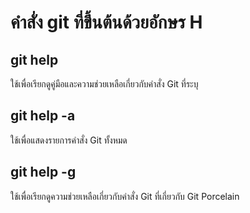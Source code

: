# คำสั่ง git ที่ขึ้นต้นด้วยอักษร H
## git help
ใช้เพื่อเรียกดูคู่มือและความช่วยเหลือเกี่ยวกับคำสั่ง Git ที่ระบุ
## git help -a
ใช้เพื่อแสดงรายการคำสั่ง Git ทั้งหมด
## git help -g
ใช้เพื่อเรียกดูความช่วยเหลือเกี่ยวกับคำสั่ง Git ที่เกี่ยวกับ Git Porcelain
